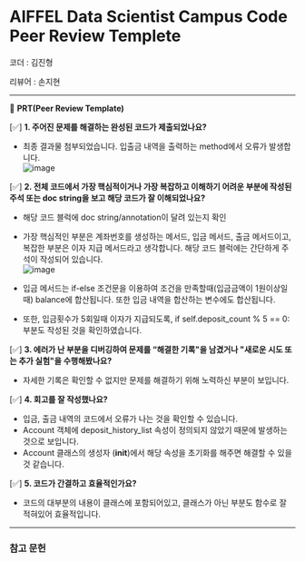 # AIFFEL Data Scientist Campus Code Peer Review Templete

코더 : 김진형

리뷰어 : 손지현

---

🔑 **PRT(Peer Review Template)**

[✅]  **1. 주어진 문제를 해결하는 완성된 코드가 제출되었나요?**
- 최종 결과물 첨부되었습니다. 입출금 내역을 출력하는 method에서 오류가 발생합니다.   
![image](https://github.com/user-attachments/assets/c1ebd08d-c136-4a10-b45a-e28a2b5be64b)
    
[✅]  **2. 전체 코드에서 가장 핵심적이거나 가장 복잡하고 이해하기 어려운 부분에 작성된 
	주석 또는 doc string을 보고 해당 코드가 잘 이해되었나요?**

- 해당 코드 블럭에 doc string/annotation이 달려 있는지 확인
- 가장 핵심적인 부분은 계좌번호를 생성하는 메서드, 입금 메서드, 출금 메서드이고, 복잡한 부분은 이자 지급 메서드라고 생각합니다. 해당 코드 블럭에는 간단하게 주석이 작성되어 있습니다.  
  ![image](https://github.com/user-attachments/assets/f2d17b94-d872-4879-bf8b-7148f8a9cdd9)

- 입금 메서드는 if-else 조건문을 이용하여 조건을 만족할때(입금금액이 1원이상일때) balance에 합산됩니다. 또한 입금 내역을 합산하는 변수에도 합산됩니다.  
- 또한, 입금횟수가 5회일때 이자가 지급되도록, if self.deposit_count % 5 == 0: 부분도 작성된 것을 확인하였습니다.   
        
[✅]  **3. 에러가 난 부분을 디버깅하여 문제를 “해결한 기록"을 남겼거나 "새로운 시도 
또는 추가 실험"을 수행해봤나요?**
- 자세한 기록은 확인할 수 없지만 문제를 해결하기 위해 노력하신 부분이 보입니다.
        
[✅]  **4. 회고를 잘 작성했나요?**
- 입금, 출금 내역의 코드에서 오류가 나는 것을 확인할 수 있습니다.
- Account 객체에 deposit_history_list 속성이 정의되지 않았기 때문에 발생하는 것으로 보입니다.
- Account 클래스의 생성자 (__init__)에서 해당 속성을 초기화를 해주면 해결할 수 있을 것 같습니다.

[✅]  **5. 코드가 간결하고 효율적인가요?**
- 코드의 대부분의 내용이 클래스에 포함되어있고, 클래스가 아닌 부분도 함수로 잘 적혀있어 효율적입니다. 

---
### 참고 문헌
